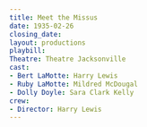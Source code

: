 ```yaml
---
title: Meet the Missus
date: 1935-02-26
closing_date:
layout: productions
playbill:
Theatre: Theatre Jacksonville
cast:
- Bert LaMotte: Harry Lewis
- Ruby LaMotte: Mildred McDougal
- Dolly Doyle: Sara Clark Kelly
crew:
- Director: Harry Lewis
---
```


